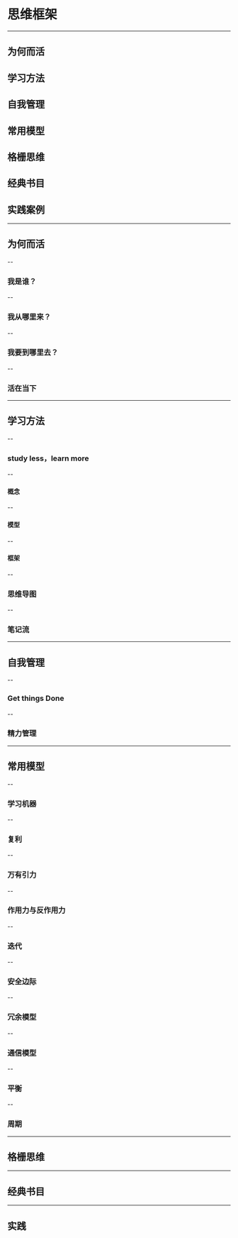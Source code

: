 # 思维框架

---

## 为何而活

## 学习方法

## 自我管理

## 常用模型

## 格栅思维

## 经典书目

## 实践案例

---

## 为何而活

--

### 我是谁？

--

### 我从哪里来？

--

### 我要到哪里去？

--

### 活在当下

---

## 学习方法

--

### study less，learn more

--

#### 概念

--

#### 模型

--

#### 框架

--

### 思维导图

--

### 笔记流

---

## 自我管理

--

### Get things Done

--

### 精力管理

---

## 常用模型

--

### 学习机器

--

### 复利

--

### 万有引力

--

### 作用力与反作用力

--

### 迭代

--

### 安全边际

--

### 冗余模型

--

### 通信模型

--

### 平衡

--

### 周期

---

## 格栅思维

---

## 经典书目

---

## 实践